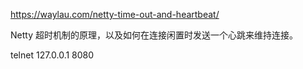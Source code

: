 https://waylau.com/netty-time-out-and-heartbeat/

Netty 超时机制的原理，以及如何在连接闲置时发送一个心跳来维持连接。

telnet 127.0.0.1 8080